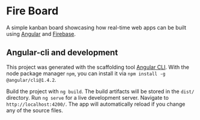 # Fire Board

A simple kanban board showcasing how real-time web apps can be built using [Angular](https://angular.io/) and [Firebase](https://firebase.google.com/).

## Angular-cli and development

This project was generated with the scaffolding tool [Angular CLI](https://github.com/angular/angular-cli).
With the node package manager `npm`, you can install it via `npm install -g @angular/cli@1.4.2`.

Build the project with `ng build`. The build artifacts will be stored in the `dist/` directory.
Run `ng serve` for a live development server. Navigate to `http://localhost:4200/`. 
The app will automatically reload if you change any of the source files.